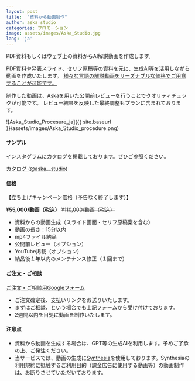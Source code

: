 ```yaml
---
layout: post
title:  "資料から動画制作"
author: aska_studio
categories: プロモーション
image: assets/images/Aska_Studio.jpg
lang: 'ja'
---
```

PDF資料もしくはウェブ上の資料からAI解説動画を作成します。

PDF資料や発表スライド、セリフ原稿等の資料を元に、生成AI等を活用しながら動画を作成いたします。
<a href="#">様々な言語の解説動画をリーズナブルな価格でご用意することが可能です。</a>

制作した動画は、Askaを用いた公開前レビューを行うことでクオリティチェックが可能です。
レビュー結果を反映した最終調整もプランに含まれております。

![Aska_Studio_Procesure_ja]({{ site.baseurl }}/assets/images/Aska_Studio_procedure.png)

#### サンプル
インスタグラムにカタログを掲載しております。ぜひご参照ください。

<a class="btn btn-primary text-white" href="https://www.instagram.com/aska__studio/">カタログ (@aska__studio)</a>

#### 価格
【立ち上げキャンペーン価格（予告なく終了します）】

**¥55,000/動画（税込）** ~~¥110,000/動画（税込）~~

- 資料からの動画生成（スライド画面・セリフ原稿案を含む）
- 動画の長さ：15分以内
- mp4ファイル納品
- 公開前レビュー（オプション）
- YouTube掲載（オプション）
- 納品後１年以内のメンテナンス修正（１回まで）


#### ご注文・ご相談

<a class="btn btn-primary text-white" href="https://docs.google.com/forms/d/e/1FAIpQLSeB_X5ie151T50PbzQvfVAwi8B1MJhOi1PE2UibfGfXXp6BYw/viewform?usp=sf_link">ご注文・ご相談用Googleフォーム</a>

- ご注文確定後、支払いリンクをお送りいたします。
- まずはご相談、という場合でも上記フォームから受け付けております。
- 2週間以内を目処に動画を制作いたします。


#### 注意点
- 資料から動画を生成する場合は、GPT等の生成AIを利用します。予めご了承の上、ご発注ください。
- 当サービスでは、動画の生成に[Synthesia](https://www.synthesia.io/)を使用しております。Synthesiaの利用規約に抵触するご利用目的（課金広告に使用する動画等）の動画制作は、お断りさせていただいております。

